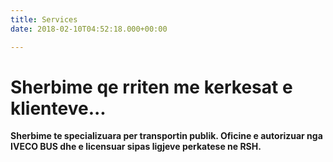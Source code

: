 ```yaml
---
title: Services
date: 2018-02-10T04:52:18.000+00:00

---
```

# Sherbime qe rriten me kerkesat e klienteve...

**Sherbime te specializuara per transportin publik.  Oficine e autorizuar nga IVECO BUS dhe e licensuar sipas ligjeve perkatese ne RSH.** 